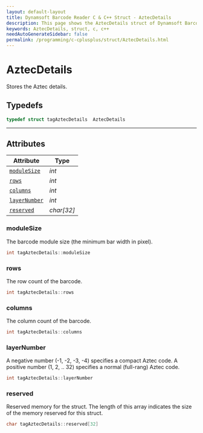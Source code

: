 ```yaml
---
layout: default-layout
title: Dynamsoft Barcode Reader C & C++ Struct - AztecDetails
description: This page shows the AztecDetails struct of Dynamsoft Barcode Reader for C & C++ Language.
keywords: AztecDetails, struct, c, c++
needAutoGenerateSidebar: false
permalink: /programming/c-cplusplus/struct/AztecDetails.html
---
```



# AztecDetails
Stores the Aztec details.
  

## Typedefs

```cpp
typedef struct tagAztecDetails  AztecDetails
```  
---
## Attributes
  
| Attribute | Type |
|---------- | ----------- | 
| [`moduleSize`](#modulesize) | *int* |
| [`rows`](#rows) | *int* | 
| [`columns`](#columns) | *int* |
| [`layerNumber`](#layernumber) | *int* |
| [`reserved`](#reserved) | *char\[32\]* |
  
  
### moduleSize
The barcode module size (the minimum bar width in pixel).
```cpp
int tagAztecDetails::moduleSize
```  
   
### rows
The row count of the barcode.
```cpp
int tagAztecDetails::rows
```  

### columns
The column count of the barcode.
```cpp
int tagAztecDetails::columns
```  

### layerNumber
A negative number (-1, -2, -3, -4) specifies a compact Aztec code. A positive number (1, 2, .. 32) specifies a normal (full-rang) Aztec code.  
```cpp
int tagAztecDetails::layerNumber
```  

### reserved
Reserved memory for the struct. The length of this array indicates the size of the memory reserved for this struct.  
```cpp
char tagAztecDetails::reserved[32]
``` 
